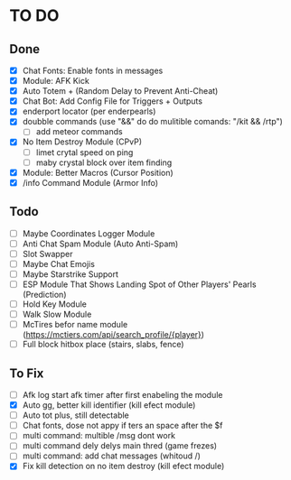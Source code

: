# TO DO

## Done

-   [x] Chat Fonts: Enable fonts in messages
-   [x] Module: AFK Kick
-   [x] Auto Totem + (Random Delay to Prevent Anti-Cheat)
-   [x] Chat Bot: Add Config File for Triggers + Outputs
-   [x] enderport locator (per enderpearls)
-   [x] doubble commands (use "&&" do do mulitible comands: "/kit && /rtp")
    -   [ ] add meteor commands
-   [x] No Item Destroy Module (CPvP)
    -   [ ] limet crytal speed on ping
    -   [ ] maby crystal block over item finding
-   [x] Module: Better Macros (Cursor Position)
-   [x] /info Command Module (Armor Info)

## Todo

-   [ ] Maybe Coordinates Logger Module
-   [ ] Anti Chat Spam Module (Auto Anti-Spam)
-   [ ] Slot Swapper
-   [ ] Maybe Chat Emojis
-   [ ] Maybe Starstrike Support
-   [ ] ESP Module That Shows Landing Spot of Other Players' Pearls (Prediction)
-   [ ] Hold Key Module
-   [ ] Walk Slow Module
-   [ ] McTires befor name module (https://mctiers.com/api/search_profile/{player})
-   [ ] Full block hitbox place (stairs, slabs, fence)

## To Fix

-   [ ] Afk log start afk timer after first enabeling the module
-   [x] Auto gg, better kill identifier (kill efect module)
-   [ ] Auto tot plus, still detectable
-   [ ] Chat fonts, dose not appy if ters an space after the $f
-   [ ] multi command: multible /msg dont work
-   [ ] multi command dely delys main thred (game frezes)
-   [ ] multi command: add chat messages (whitoud /)
-   [x] Fix kill detection on no item destroy (kill efect module)
